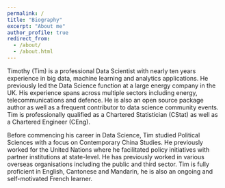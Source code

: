 ```yaml
---
permalink: /
title: "Biography"
excerpt: "About me"
author_profile: true
redirect_from: 
  - /about/
  - /about.html
---
```


Timothy (Tim) is a professional Data Scientist with nearly ten years experience in big data, machine learning and analytics applications. He previously led the Data Science function at a large energy company in the UK.  His experience spans across multiple sectors including energy, telecommunications and defence. He is also an open source package author as well as a frequent contributor to data science community events. Tim is professionally qualified as a Chartered Statistician (CStat) as well as a Chartered Engineer (CEng).

Before commencing his career in Data Science, Tim studied Political Sciences with a focus on Contemporary China Studies. He previously worked for the United Nations where he facilitated policy initiatives with partner institutions at state-level. He has previously worked in various overseas organisations including the public and third sector. Tim is fully proficient in English, Cantonese and Mandarin, he is also an ongoing and self-motivated French learner.
